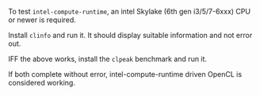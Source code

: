 To test `intel-compute-runtime`, an intel Skylake (6th gen i3/5/7-6xxx) CPU or newer is required.

Install `clinfo` and run it. It should display suitable information and not error out.

IFF the above works, install the `clpeak` benchmark and run it.

If both complete without error, intel-compute-runtime driven OpenCL is considered working.
